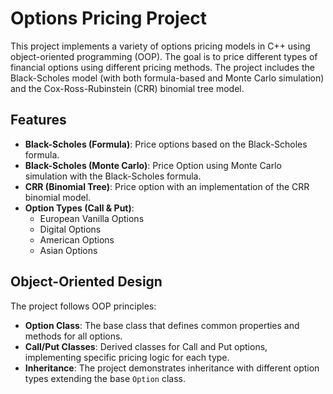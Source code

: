 # Options Pricing Project

This project implements a variety of options pricing models in C++ using object-oriented programming (OOP). The goal is to price different types of financial options using different pricing methods. The project includes the Black-Scholes model (with both formula-based and Monte Carlo simulation) and the Cox-Ross-Rubinstein (CRR) binomial tree model.

## Features
- **Black-Scholes (Formula)**: Price options based on the Black-Scholes formula.
- **Black-Scholes (Monte Carlo)**: Price Option using Monte Carlo simulation with the Black-Scholes formula.
- **CRR (Binomial Tree)**: Price option with an implementation of the CRR binomial model.
- **Option Types (Call & Put)**: 
  - European Vanilla Options 
  - Digital Options
  - American Options
  - Asian Options

## Object-Oriented Design
The project follows OOP principles:
- **Option Class**: The base class that defines common properties and methods for all options.
- **Call/Put Classes**: Derived classes for Call and Put options, implementing specific pricing logic for each type.
- **Inheritance**: The project demonstrates inheritance with different option types extending the base `Option` class.
